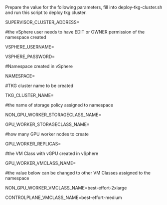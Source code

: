Prepare the value for the following parameters, fill into deploy-tkg-cluster.sh and run this script to deploy tkg cluster.

SUPERVISOR_CLUSTER_ADDRESS=

#the vSphere user needs to have EDIT or OWNER permission of the namespace created

VSPHERE_USERNAME=

VSPHERE_PASSWORD=

#Namespace created in vSphere

NAMESPACE=

#TKG cluster name to be created

TKG_CLUSTER_NAME=

#the name of storage policy assigned to namespace

NON_GPU_WORKER_STORAGECLASS_NAME=

GPU_WORKER_STORAGECLASS_NAME=

#how many GPU worker nodes to create

GPU_WORKER_REPLICAS=

#the VM Class with vGPU created in vSphere

GPU_WORKER_VMCLASS_NAME=

#the value below can be changed to other VM Classes assigned to the namespace

NON_GPU_WORKER_VMCLASS_NAME=best-effort-2xlarge

CONTROLPLANE_VMCLASS_NAME=best-effort-medium

